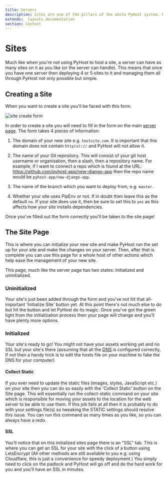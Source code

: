 ```yaml
---
title: Servers
description: Sites are one of the pillars of the whole PyHost system. Find out what you can do with them here.
extends: _layouts.documentation
section: content
---
```


# Sites

Much like when you're not using PyHost to host a site, a server can have as many sites on it as you like (or the server can handle). This means that once you have one server then deploying 4 or 5 sites to it and managing them all through PyHost not only possible but simple. 

## Creating a Site
When you want to create a site you'll be faced with this form.

![site create form](/assets/img/site-create.png)

In order to create a site you will need to fill in the form on the main [server page](https://app.pyhost.io/servers). The form takes 4 pieces of information:

1. The domain of your new site e.g. `testsite.com`. It is important that this domain does not contain `http(s)://` and PyHost will not allow it.
   
2. The name of your Git repository. This will consist of your git host username or organisation, then a slash, then a repository name. For example, if I want to connect a repo which is found at the URL: https://github.com/pyhost-app/new-django-app then the repo name would be `pyhost-app/new-django-app`.
   
3. The name of the branch which you want to deploy from, e.g. `master`.
   
4. Whether your site uses PipEnv or not. If in doubt then leave this as the default `no`. If your site does use it, then be sure to set this to `yes` as this affects how your site installs dependencies.

Once you've filled out the form correctly you'll be taken to the site page!

## The Site Page
This is where you can initialize your new site and make PyHost run the set up for your site and make the changes on your server. Then, after that is complete you can use this page for a whole host of other actions which help ease the management of your new site.

This page, much like the server page has two states: Initialized and uninitialized.

### Uninitialized
Your site's just been added through the form and you've not hit that all-important 'Initialize Site' button yet. At this point there's not much else to do but hit the button and let PyHost do its magic. Once you've got the green light from the initialization process then your page will change and you'll have plenty more options.

### Initialized
Your site's ready to go! You might not have your assets working yet and no SSL but your site's there (assuming that all the [DNS](/docs/DNS) is configured correctly, If not then a handy trick is to edit the hosts file on your machine to fake the DNS for your computer)

#### Collect Static
If you ever need to update the static files (images, styles, JavaScript etc.) on your site then you can do so easily with the 'Collect Static' button on the Site page. This will essentially run the collect-static command on your site which is responsible for moving your assets to the location for the web server to be able to use them. If this job fails at all then it is probably to do with your settings file(s) so tweaking the STATIC settings should resolve this issue. You can run this command as many times as you like, so you can always have a redo.

#### SSL
You'll notice that on this initialized sites page there is an "SSL" tab. This is where you can get an SSL for your site with the click of a button using LetsEncrypt (All other methods are still available to you e.g. using Cloudflare, this is just a convenience for speedy deployment.) You simply need to click on the padlock and PyHost will go off and do the hard work for you and you'll have an SSL in minutes.

